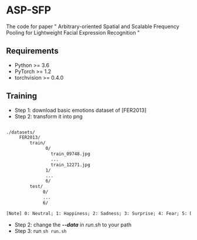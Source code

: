 # ASP-SFP
The code for paper " Arbitrary-oriented Spatial and Scalable Frequency Pooling for Lightweight Facial Expression Recognition "

## Requirements

- Python >= 3.6
- PyTorch >= 1.2
- torchvision >= 0.4.0

## Training

- Step 1: download basic emotions dataset of [FER2013]
- Step 2: transform it into png

```txt

./datasets/
     FER2013/
         train/
               0/
                 train_09748.jpg
                 ...
                 train_12271.jpg
               1/
               ...
               6/
         test/
              0/
              ...
              6/

[Note] 0: Neutral; 1: Happiness; 2: Sadness; 3: Surprise; 4: Fear; 5: Disgust; 6: Anger
```

- Step 2: change the ***--data*** in *run.sh* to your path
- Step 3: run ``` sh run.sh ```
